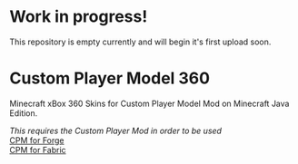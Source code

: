 # Work in progress! #
This repository is empty currently and will begin it's first upload soon.

# Custom Player Model 360
Minecraft xBox 360 Skins for Custom Player Model Mod on Minecraft Java Edition.

*This requires the Custom Player Mod in order to be used*
<br>
<a href="https://modrinth.com/plugin/custom-player-models/versions?l=forge">CPM for Forge</a>
<br>
<a href="https://modrinth.com/plugin/custom-player-models/versions?l=fabric">CPM for Fabric</a>
